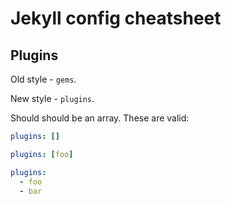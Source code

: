 # Jekyll config cheatsheet

## Plugins

Old style - `gems`.

New style - `plugins`.

Should should be an array. These are valid:

```yaml
plugins: []
```
```yaml
plugins: [foo]
```

```yaml
plugins:
  - foo
  - bar
```
<!--stackedit_data:
eyJoaXN0b3J5IjpbMjEwNTMwNjg4NV19
-->